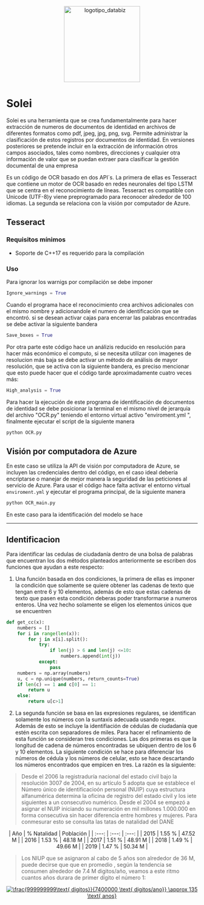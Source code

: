 <p align="center">
	<img src="images/databiz_image.jpeg" width="200" title="logotipo_databiz"/>
</p>

# Solei

Solei es una herramienta que se crea fundamentalmente para hacer extracción de numeros de documentos de identidad en archivos de diferentes formatos como pdf, jpeg, jpg, png, svg. Permite administrar la clasificación de estos registros por documentos de identidad. En versiones posteriores se pretende incluir en la extracción de información otros campos asociados, tales como nombres, direcciones y cualquier otra información de valor que se puedan extraer para clasificar la gestión documental de una empresa

Es un código de OCR basado en dos API´s. La primera de ellas es Tesseract que contiene un motor de OCR basado en redes neuronales del tipo LSTM que se centra en el reconocimiento de líneas. Tesseract es compatible con Unicode (UTF-8)y viene preprogramado para reconocer alrededor de 100 idiomas. La segunda se relaciona con la visión por computador de Azure. 

## Tesseract

### Requisitos mínimos

* Soporte de C++17 es requerido para la compilación

### Uso

Para ignorar los warnigs por compilación se debe imponer

```python
Ignore_warnings = True
```

Cuando el programa hace el reconocimiento crea archivos adicionales con el mismo nombre y adicionandole el numero de identificación que se encontró. si se desean activar cajas para encerrar las palabras encontradas se debe activar la siguiente bandera

```python
Save_boxes = True
```

Por otra parte este código hace un análizis reducido en resolución para hacer más económico el computo, si se necesita utilizar con imagenes de resolucion más baja se debe activar un método de análisis de mayor resolución, que se activa con la siguiente bandera, es preciso mencionar que esto puede hacer que el código tarde aproximadamente cuatro veces más:

```python
High_analysis = True
```

Para hacer la ejecución de este programa de identificación de documentos de identidad se debe posicionar la terminal en el mismo nivel de jerarquia del archivo "OCR.py" teniendo el entorno virtual activo "enviroment.yml ", finalmente ejecutar  el script de la siguiente manera 

```bash
python OCR.py
```

## Visión por computadora de Azure

En este caso se utiliza la API de visión por computadora de Azure, se incluyen las credenciales dentro del código, en el caso ideal debería encriptarse o manejar de mejor manera la seguridad de las peticiones al servicio de Azure. Para usar el código hace falta activar el entorno virtual `enviroment.yml` y ejecutar el programa principal, de la siguiente manera

```python
python OCR_main.py
```

En este caso para la identificación del modelo se hace 

---

## Identificacion 

Para identificar las cedulas de ciudadanía dentro de una bolsa de palabras que encuentran los dos métodos planteados anteriormente se escriben dos funciones que ayudan a este respecto:

1. Una función basada en dos condiciones, la primera de ellas es imponer la condición que solamente se quiere obtener las cadenas de texto que tengan entre 6 y 10 elementos, además de esto que estas cadenas de texto que pasen esta condición deberas poder transformarse a numeros enteros. Una vez hecho solamente se eligen los elementos únicos que se encuentren

```python
def get_cc(x):
	numbers = []
	for i in range(len(x)):
		for j in x[i].split():
			try:
				if len(j) > 6 and len(j) <=10:
					numbers.append(int(j))
			except:
				pass
	numbers = np.array(numbers)
	u, c = np.unique(numbers, return_counts=True)
	if len(c) == 1 and c[0] == 1:
		return u
	else:
		return u[c>1]
```

2. La segunda función se basa en las expresiones regulares, se identifican solamente los números con la suntaxis adecuada usando regex. Además de esto se incluye la identifiación de cédulas de ciudadanía que estén escrita con separadores de miles. Para hacer el refinamiento de esta función se consideran tres condiciones. Las dos primeras es que la longitud de cadena de números encontradas se ubiquen dentro de los 6 y 10 elementos. La siguiente condición se hace para diferenciar los números de cédula y los números de celular, esto se hace descartando los números encontrados que empicen en tres. La razón es la siguiente:

> Desde el 2006 la registraduría nacional del estado civil bajo la resolución 3007 de 2004, en su artículo 5 adopta que se establece el Número único de identificacioón personal (NUIP) cuya estructura alfanumérica determina la oficina de registro del estado civil y los iete siguientes a un consecutivo numérico. Desde el 2004 se empezó a asignar el NUIP iniciando su numeración en mil millones 1.000.000 en forma consecutiva sin hacer diferencia entre hombres y mujeres. Para conmesurar esto se consulta las tatas de natalidad del DANE

<center>
| Año          | % Natalidad    | Población     |
| :---:        |     :---:      |    :---:      |
| 2015         | 1.55 %         | 47.52 M       |
| 2016         | 1.53 %         | 48.18 M       |
| 2017         | 1.51 %         | 48.91 M       |
| 2018         | 1.49 %         | 49.66 M       |
| 2019         | 1.47 %         | 50.34 M       |
</center>

>  Los NIUP que se asignaron al cabo de 5 años son alrededor de 36 M, puede decirse que que en promedio , según la tendencia se consumen alrededor de 7.4 M digitos/año, veamos a este ritmo cuantos años durara de primer dígito el número 1:

<center>
<a href="https://www.codecogs.com/eqnedit.php?latex=\frac{999999999\text{&space;digitos}}{7400000&space;\text{&space;digitos/ano}}&space;\approx&space;135&space;\text{&space;anos}" target="_blank"><img src="https://latex.codecogs.com/gif.latex?\frac{999999999\text{&space;digitos}}{7400000&space;\text{&space;digitos/ano}}&space;\approx&space;135&space;\text{&space;anos}" title="\frac{999999999\text{ digitos}}{7400000 \text{ digitos/ano}} \approx 135 \text{ anos}" /></a>
</center>